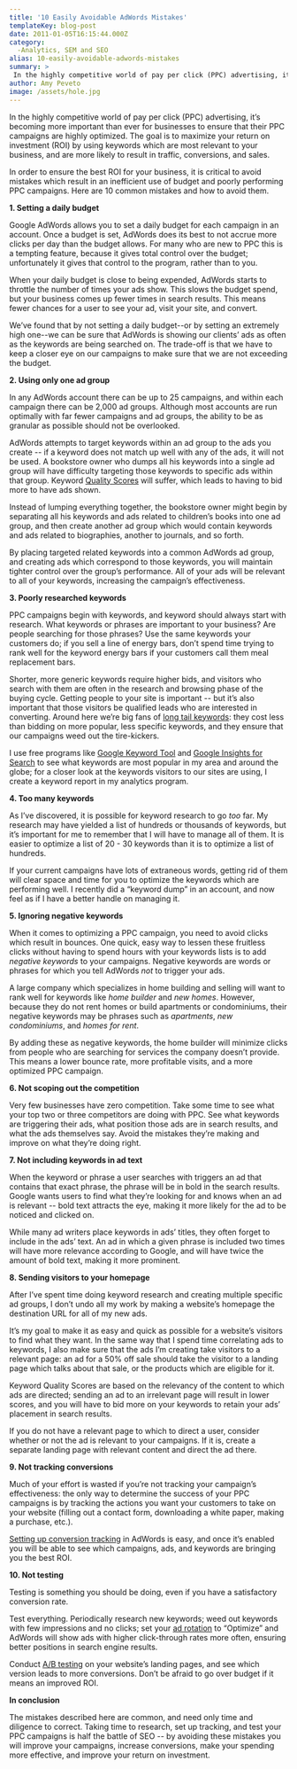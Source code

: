 ```yaml
---
title: '10 Easily Avoidable AdWords Mistakes'
templateKey: blog-post
date: 2011-01-05T16:15:44.000Z
category: 
  -Analytics, SEM and SEO
alias: 10-easily-avoidable-adwords-mistakes
summary: > 
 In the highly competitive world of pay per click (PPC) advertising, it’s becoming more important than ever for businesses to ensure that their PPC campaigns are highly optimized. The goal is to maximize your return on investment (ROI) by using keywords which are most relevant to your business, and are more likely to result in traffic, conversions, and sales.
author: Amy Peveto
image: /assets/hole.jpg
---
```


In the highly competitive world of pay per click (PPC) advertising, it’s becoming more important than ever for businesses to ensure that their PPC campaigns are highly optimized. The goal is to maximize your return on investment (ROI) by using keywords which are most relevant to your business, and are more likely to result in traffic, conversions, and sales.

In order to ensure the best ROI for your business, it is critical to avoid mistakes which result in an inefficient use of budget and poorly performing PPC campaigns. Here are 10 common mistakes and how to avoid them.

**1\. Setting a daily budget**

Google AdWords allows you to set a daily budget for each campaign in an account. Once a budget is set, AdWords does its best to not accrue more clicks per day than the budget allows. For many who are new to PPC this is a tempting feature, because it gives total control over the budget; unfortunately it gives that control to the program, rather than to you.

When your daily budget is close to being expended, AdWords starts to throttle the number of times your ads show. This slows the budget spend, but your business comes up fewer times in search results. This means fewer chances for a user to see your ad, visit your site, and convert.

We’ve found that by not setting a daily budget--or by setting an extremely high one--we can be sure that AdWords is showing our clients’ ads as often as the keywords are being searched on. The trade-off is that we have to keep a closer eye on our campaigns to make sure that we are not exceeding the budget.

**2\. Using only one ad group**

In any AdWords account there can be up to 25 campaigns, and within each campaign there can be 2,000 ad groups. Although most accounts are run optimally with far fewer campaigns and ad groups, the ability to be as granular as possible should not be overlooked.

AdWords attempts to target keywords within an ad group to the ads you create -- if a keyword does not match up well with any of the ads, it will not be used. A bookstore owner who dumps all his keywords into a single ad group will have difficulty targeting those keywords to specific ads within that group. Keyword [Quality Scores](http://adwords.google.com/support/aw/bin/answer.py?hl=en&answer=49174) will suffer, which leads to having to bid more to have ads shown.

Instead of lumping everything together, the bookstore owner might begin by separating all his keywords and ads related to children’s books into one ad group, and then create another ad group which would contain keywords and ads related to biographies, another to journals, and so forth.

By placing targeted related keywords into a common AdWords ad group, and creating ads which correspond to those keywords, you will maintain tighter control over the group’s performance. All of your ads will be relevant to all of your keywords, increasing the campaign’s effectiveness.

**3\. Poorly researched keywords**

PPC campaigns begin with keywords, and keyword should always start with research. What keywords or phrases are important to your business? Are people searching for those phrases? Use the same keywords your customers do; if you sell a line of energy bars, don’t spend time trying to rank well for the keyword energy bars if your customers call them meal replacement bars.

Shorter, more generic keywords require higher bids, and visitors who search with them are often in the research and browsing phase of the buying cycle. Getting people to your site is important -- but it’s also important that those visitors be qualified leads who are interested in converting. Around here we’re big fans of [long tail keywords](http://www.seomoz.org/blog/whiteboard-friday-ignore-the-tail-at-your-peril): they cost less than bidding on more popular, less specific keywords, and they ensure that our campaigns weed out the tire-kickers.

I use free programs like [Google Keyword Tool](https://adwords.google.com/o/Targeting/Explorer?__u=1000000000&__c=1000000000&ideaRequestType=KEYWORD_IDEAS#search.none) and [Google Insights for Search](http://www.google.com/insights/search/#) to see what keywords are most popular in my area and around the globe; for a closer look at the keywords visitors to our sites are using, I create a keyword report in my analytics program.

**4\. Too many keywords**

As I’ve discovered, it is possible for keyword research to go _too_ far. My research may have yielded a list of hundreds or thousands of keywords, but it’s important for me to remember that I will have to manage all of them. It is easier to optimize a list of 20 - 30 keywords than it is to optimize a list of hundreds.

If your current campaigns have lots of extraneous words, getting rid of them will clear space and time for you to optimize the keywords which are performing well. I recently did a “keyword dump” in an account, and now feel as if I have a better handle on managing it.

**5\. Ignoring negative keywords**

When it comes to optimizing a PPC campaign, you need to avoid clicks which result in bounces. One quick, easy way to lessen these fruitless clicks without having to spend hours with your keywords lists is to add _negative keywords_ to your campaigns. Negative keywords are words or phrases for which you tell AdWords _not_ to trigger your ads.

A large company which specializes in home building and selling will want to rank well for keywords like _home builder_ and _new homes_. However, because they do not rent homes or build apartments or condominiums, their negative keywords may be phrases such as _apartments_, _new condominiums_, and _homes for rent_.

By adding these as negative keywords, the home builder will minimize clicks from people who are searching for services the company doesn’t provide. This means a lower bounce rate, more profitable visits, and a more optimized PPC campaign.

**6\. Not scoping out the competition**

Very few businesses have zero competition. Take some time to see what your top two or three competitors are doing with PPC. See what keywords are triggering their ads, what position those ads are in search results, and what the ads themselves say. Avoid the mistakes they’re making and improve on what they’re doing right.

**7\. Not including keywords in ad text**

When the keyword or phrase a user searches with triggers an ad that contains that exact phrase, the phrase will be in bold in the search results. Google wants users to find what they’re looking for and knows when an ad is relevant -- bold text attracts the eye, making it more likely for the ad to be noticed and clicked on.

While many ad writers place keywords in ads’ titles, they often forget to include in the ads’ text. An ad in which a given phrase is included two times will have more relevance according to Google, and will have twice the amount of bold text, making it more prominent.

**8\. Sending visitors to your homepage**

After I’ve spent time doing keyword research and creating multiple specific ad groups, I don’t undo all my work by making a website’s homepage the destination URL for all of my new ads.

It’s my goal to make it as easy and quick as possible for a website’s visitors to find what they want. In the same way that I spend time correlating ads to keywords, I also make sure that the ads I’m creating take visitors to a relevant page: an ad for a 50% off sale should take the visitor to a landing page which talks about that sale, or the products which are eligible for it.

Keyword Quality Scores are based on the relevancy of the content to which ads are directed; sending an ad to an irrelevant page will result in lower scores, and you will have to bid more on your keywords to retain your ads’ placement in search results.

If you do not have a relevant page to which to direct a user, consider whether or not the ad is relevant to your campaigns. If it is, create a separate landing page with relevant content and direct the ad there.

**9\. Not tracking conversions**

Much of your effort is wasted if you’re not tracking your campaign’s effectiveness: the only way to determine the success of your PPC campaigns is by tracking the actions you want your customers to take on your website (filling out a contact form, downloading a white paper, making a purchase, etc.).

[Setting up conversion tracking](http://adwords.google.com/support/aw/bin/answer.py?hl=en&answer=86275) in AdWords is easy, and once it’s enabled you will be able to see which campaigns, ads, and keywords are bringing you the best ROI.

**10\. Not testing**

Testing is something you should be doing, even if you have a satisfactory conversion rate.

Test everything. Periodically research new keywords; weed out keywords with few impressions and no clicks; set your [ad rotation](http://adwords.google.com/support/aw/bin/answer.py?hl=en&answer=112876) to “Optimize” and AdWords will show ads with higher click-through rates more often, ensuring better positions in search engine results.

Conduct [A/B testing](http://adwords.google.com/support/aw/bin/answer.py?hl=en&answer=71976) on your website’s landing pages, and see which version leads to more conversions. Don’t be afraid to go over budget if it means an improved ROI.

**In conclusion**

The mistakes described here are common, and need only time and diligence to correct. Taking time to research, set up tracking, and test your PPC campaigns is half the battle of SEO -- by avoiding these mistakes you will improve your campaigns, increase conversions, make your spending more effective, and improve your return on investment.
